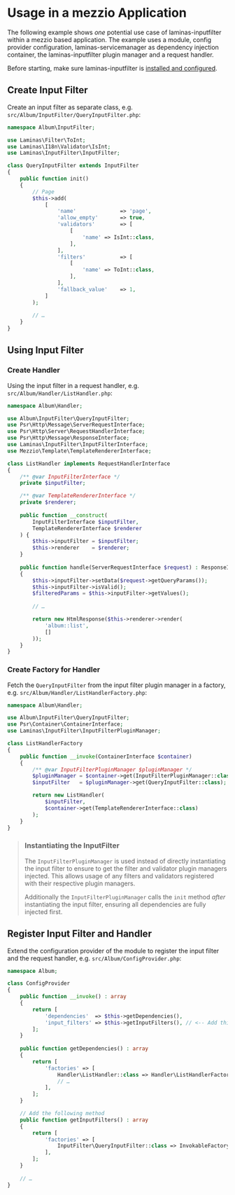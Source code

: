 # Usage in a mezzio Application

The following example shows _one_ potential use case of laminas-inputfilter within
a mezzio based application. The example uses a module, config provider
configuration, laminas-servicemanager as dependency injection container, the
laminas-inputfilter plugin manager and a request handler.

Before starting, make sure laminas-inputfilter is [installed and configured](../installation.md).

## Create Input Filter

Create an input filter as separate class, e.g.
`src/Album/InputFilter/QueryInputFilter.php`:

```php
namespace Album\InputFilter;

use Laminas\Filter\ToInt;
use Laminas\I18n\Validator\IsInt;
use Laminas\InputFilter\InputFilter;

class QueryInputFilter extends InputFilter
{
    public function init()
    {
        // Page
        $this->add(
            [
                'name'              => 'page',
                'allow_empty'       => true,
                'validators'        => [
                    [
                        'name' => IsInt::class,                        
                    ],                    
                ],
                'filters'           => [
                    [
                        'name' => ToInt::class,
                    ],
                ],
                'fallback_value'    => 1,
            ]
        );
    
        // …
    }
}
```

## Using Input Filter

### Create Handler

Using the input filter in a request handler, e.g.
`src/Album/Handler/ListHandler.php`:

```php
namespace Album\Handler;

use Album\InputFilter\QueryInputFilter;
use Psr\Http\Message\ServerRequestInterface;
use Psr\Http\Server\RequestHandlerInterface;
use Psr\Http\Message\ResponseInterface;
use Laminas\InputFilter\InputFilterInterface;
use Mezzio\Template\TemplateRendererInterface;

class ListHandler implements RequestHandlerInterface
{
    /** @var InputFilterInterface */
    private $inputFilter;

    /** @var TemplateRendererInterface */
    private $renderer;
    
    public function __construct(
        InputFilterInterface $inputFilter,
        TemplateRendererInterface $renderer
    ) {
        $this->inputFilter = $inputFilter;
        $this->renderer    = $renderer;
    }
    
    public function handle(ServerRequestInterface $request) : ResponseInterface
    {
        $this->inputFilter->setData($request->getQueryParams());
        $this->inputFilter->isValid();
        $filteredParams = $this->inputFilter->getValues();
        
        // …

        return new HtmlResponse($this->renderer->render(
            'album::list',
            []
        ));
    }
}
```

### Create Factory for Handler

Fetch the `QueryInputFilter` from the input filter plugin manager in a factory,
e.g. `src/Album/Handler/ListHandlerFactory.php`:

```php
namespace Album\Handler;

use Album\InputFilter\QueryInputFilter;
use Psr\Container\ContainerInterface;
use Laminas\InputFilter\InputFilterPluginManager;

class ListHandlerFactory
{
    public function __invoke(ContainerInterface $container)
    {
        /** @var InputFilterPluginManager $pluginManager */
        $pluginManager = $container->get(InputFilterPluginManager::class);
        $inputFilter   = $pluginManager->get(QueryInputFilter::class);

        return new ListHandler(
            $inputFilter,
            $container->get(TemplateRendererInterface::class)
        );
    }
}
```

> ### Instantiating the InputFilter
>
> The `InputFilterPluginManager` is used instead of directly instantiating the
> input filter to ensure to get the filter and validator plugin managers
> injected. This allows usage of any filters and validators registered with
> their respective plugin managers.
>
> Additionally the `InputFilterPluginManager` calls the `init` method _after_
> instantiating the input filter, ensuring all dependencies are fully injected
> first.

## Register Input Filter and Handler

Extend the configuration provider of the module to register the input filter and
the request handler, e.g. `src/Album/ConfigProvider.php`:

```php
namespace Album;

class ConfigProvider
{
    public function __invoke() : array
    {
        return [
            'dependencies'  => $this->getDependencies(),
            'input_filters' => $this->getInputFilters(), // <-- Add this line
        ];
    }
    
    public function getDependencies() : array
    {
        return [
            'factories' => [
                Handler\ListHandler::class => Handler\ListHandlerFactory::class, // <-- Add this line
                // …
            ],
        ];
    }

    // Add the following method
    public function getInputFilters() : array
    {
        return [
            'factories' => [
                InputFilter\QueryInputFilter::class => InvokableFactory::class,
            ],
        ];
    }
    
    // …
}
```
